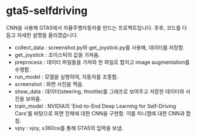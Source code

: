 # gta5-selfdriving
CNN을 사용해 GTA5에서 자율주행자동차를 만드는 프로젝트입니다.
추후, 코드를 다듬고 자세한 설명을 올리겠습니다.

* collect_data : screenshot.py와 get_joystick.py를 사용해, 데이터를 저장함.
* get_joystick : 조이스틱의 값을 가져옴.
* preprocess : 데이터 파일들을 가져와 한 파일로 합치고 image augmentation를 수행함.
* run_model : 모델을 실행하여, 자동차를 조종함.
* screenshot : 화면 사진을 찍음.
* show_data : 데이터(steering, throttle)를 그래프로 보여주고 저장한 데이터와 사진을 보여줌.
* train_model : NVIDIA의 'End-to-End Deep Learning for Self-Driving Cars'를 바탕으로 화면 전체에 대한 CNN을 구현함. 이를 미니맵에 대한 CNN과 합침.
* vjoy : vjoy, x360ce를 통해 GTA5의 입력을 보냄.
